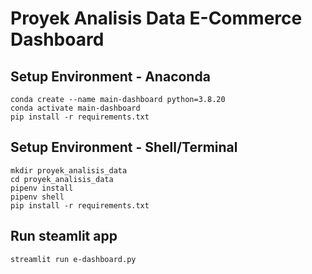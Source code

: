 # Proyek Analisis Data E-Commerce Dashboard

## Setup Environment - Anaconda
```
conda create --name main-dashboard python=3.8.20
conda activate main-dashboard
pip install -r requirements.txt
```

## Setup Environment - Shell/Terminal
```
mkdir proyek_analisis_data
cd proyek_analisis_data
pipenv install
pipenv shell
pip install -r requirements.txt
```

## Run steamlit app
```
streamlit run e-dashboard.py
```
